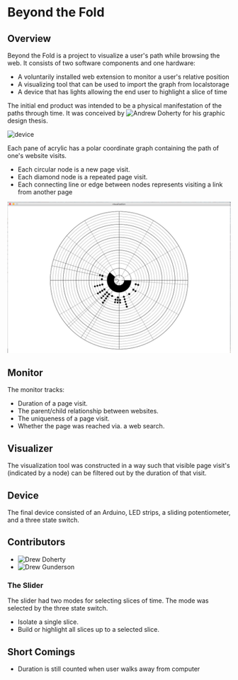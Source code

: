 # Beyond the Fold

## Overview

Beyond the Fold is a project to visualize a user's path while browsing
the web. It consists of two software components and one hardware:

- A voluntarily installed web extension to monitor a user's relative position
- A visualizing tool that can be used to import the graph from localstorage
- A device that has lights allowing the end user to highlight a slice of time

The initial end product was intended to be a physical manifestation of
the paths through time. It was conceived by ![Andrew Doherty](https://github.com/andrewcdoh)
for his graphic design thesis.

![device](https://github.com/BeyondTheFold/Beyond-the-Fold/blob/master/Images/image-1.jpg)

Each pane of acrylic has a polar coordinate graph containing the path of one's website
visits. 

- Each circular node is a new page visit.
- Each diamond node is a repeated page visit.
- Each connecting line or edge between nodes represents visiting a link from another page

![graph](https://github.com/BeyondTheFold/Beyond-the-Fold/blob/master/Images/image-20.jpg)

## Monitor

The monitor tracks:
- Duration of a page visit.
- The parent/child relationship between websites.
- The uniqueness of a page visit.
- Whether the page was reached via. a web search.

## Visualizer

The visualization tool was constructed in a way such that visible page visit's 
(indicated by a node) can be filtered out by the duration of that visit.

## Device

The final device consisted of an Arduino, LED strips, a sliding potentiometer,
and a three state switch.

## Contributors

- ![Drew Doherty](https://github.com/andrewcdoh)
- ![Drew Gunderson](https://github.com/drewgun)

### The Slider

The slider had two modes for selecting slices of time. The mode was selected
by the three state switch.

- Isolate a single slice.
- Build or highlight all slices up to a selected slice.

## Short Comings
- Duration is still counted when user walks away from computer

